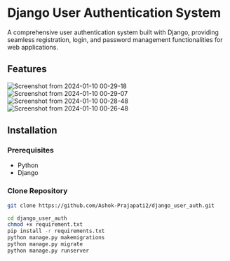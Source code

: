 # Django User Authentication System

A comprehensive user authentication system built with Django, providing seamless registration, login, and password management functionalities for web applications.

## Features


![Screenshot from 2024-01-10 00-29-18](https://github.com/Ashok-Prajapati2/django_user_auth/assets/85332573/d50ffad9-f03f-490a-ba8e-355b36c93c99)
![Screenshot from 2024-01-10 00-29-07](https://github.com/Ashok-Prajapati2/django_user_auth/assets/85332573/d3609027-c30a-4f3c-941d-aa0a7d2ac69d)
![Screenshot from 2024-01-10 00-28-48](https://github.com/Ashok-Prajapati2/django_user_auth/assets/85332573/98b48397-3c3c-47ea-b644-d61ad1d76ae8)
![Screenshot from 2024-01-10 00-26-48](https://github.com/Ashok-Prajapati2/django_user_auth/assets/85332573/00190be8-c071-450e-89fd-2afad242b9c0)



## Installation

### Prerequisites

- Python
- Django

### Clone Repository

```bash
git clone https://github.com/Ashok-Prajapati2/django_user_auth.git

cd django_user_auth
chmod +x requirement.txt
pip install -r requirements.txt
python manage.py makemigrations
python manage.py migrate
python manage.py runserver

